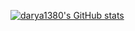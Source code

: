 [![darya1380's GitHub stats](https://github-readme-stats.vercel.app/api?username=darya1380)](https://github.com/darya1380/github-readme-stats)
